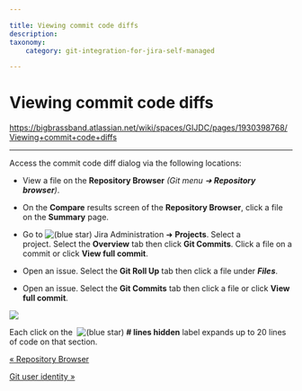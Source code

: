 ```yaml
---

title: Viewing commit code diffs
description:
taxonomy:
    category: git-integration-for-jira-self-managed

---
```


# Viewing commit code diffs

<https://bigbrassband.atlassian.net/wiki/spaces/GIJDC/pages/1930398768/Viewing+commit+code+diffs>

* * *

Access the commit code diff dialog via the following locations:

*   View a file on the **Repository Browser** _(Git menu ➜ **Repository browser**)_.
    
*   On the **Compare** results screen of the **Repository Browser**, click a file on the **Summary** page.
    
*   Go to ![(blue star)](/wiki/s/-1639011364/6452/8b4898d3c114827e64ec143b4fa79bb76a6cfa5b/_/images/icons/emoticons/star_blue.png) Jira Administration ➜ **Projects**. Select a project. Select the **Overview** tab then click **Git Commits**. Click a file on a commit or click **View full commit**.
    
*   Open an issue. Select the **Git Roll Up** tab then click a file under _**Files**_.
    
*   Open an issue. Select the **Git Commits** tab then click a file or click **View full commit**.
    

![](https://bigbrassband.atlassian.net/wiki/download/thumbnails/1930398768/git-for-jira-view-code-diffs.png?version=1&modificationDate=1630642905619&cacheVersion=1&api=v2&width=680&height=572)

Each click on the  ![(blue star)](/wiki/s/-1639011364/6452/8b4898d3c114827e64ec143b4fa79bb76a6cfa5b/_/images/icons/emoticons/star_blue.png) **\# lines hidden** label expands up to 20 lines of code on that section.

[« Repository Browser](/wiki/spaces/GIJDC/pages/1930398598/Repository+Browser)

[Git user identity »](/wiki/spaces/GIJDC/pages/1930398801/Git+user+identity)